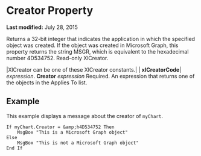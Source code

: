 
# Creator Property

 **Last modified:** July 28, 2015

Returns a 32-bit integer that indicates the application in which the specified object was created. If the object was created in Microsoft Graph, this property returns the string MSGR, which is equivalent to the hexadecimal number 4D534752. Read-only XlCreator.


|XlCreator can be one of these XlCreator constants.|
| **xlCreatorCode**|
 _expression_. **Creator**
 _expression_ Required. An expression that returns one of the objects in the Applies To list.

## Example

This example displays a message about the creator of  `myChart`.


```
If myChart.Creator = &amp;h4D534752 Then 
    MsgBox "This is a Microsoft Graph object" 
Else 
    MsgBox "This is not a Microsoft Graph object" 
End If
```

